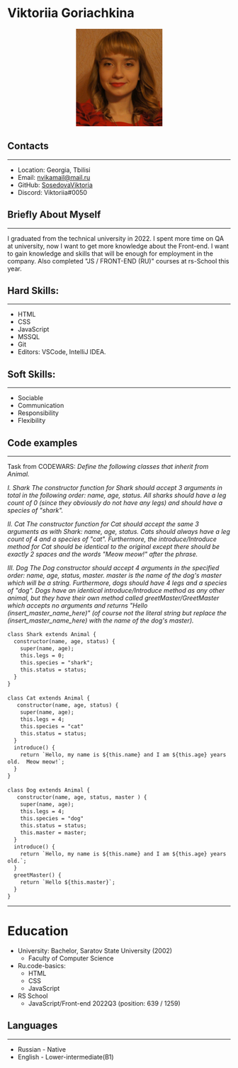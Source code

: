 # **Viktoriia Goriachkina**

<p align="center">
    <img src="./image.jpg" alt="victoria_goriachkina" width="195" height="220" />
</p>

## Contacts
***
* Location: Georgia, Tbilisi
* Email: nvikamail@mail.ru
* GitHub: [SosedovaViktoria][2]
* Discord: Viktoriia#0050

## Briefly About Myself
***
I graduated from the technical university in 2022. I spent more time on QA at university, now I want to get more knowledge about the Front-end. I want to gain knowledge and skills that will be enough for employment in the company. Also completed "JS / FRONT-END (RU)" courses at rs-School this year.

## Hard Skills:
***
* HTML
* CSS
* JavaScript
* MSSQL
* Git
* Editors: VSCode, IntelliJ IDEA.

## Soft Skills:
***
* Sociable
* Communication
* Responsibility
* Flexibility

## Code examples
***
Task from CODEWARS: _Define the following classes that inherit from Animal._

_I. Shark
The constructor function for Shark should accept 3 arguments in total in the following order: name, age, status. All sharks should have a leg count of 0 (since they obviously do not have any legs) and should have a species of "shark"._

_II. Cat
The constructor function for Cat should accept the same 3 arguments as with Shark: name, age, status. Cats should always have a leg count of 4 and a species of "cat".
Furthermore, the introduce/Introduce method for Cat should be identical to the original except there should be exactly 2 spaces and the words "Meow meow!" after the phrase._

_III. Dog
The Dog constructor should accept 4 arguments in the specified order: name, age, status, master. master is the name of the dog's master which will be a string. Furthermore, dogs should have 4 legs and a species of "dog".
Dogs have an identical introduce/Introduce method as any other animal, but they have their own method called greetMaster/GreetMaster which accepts no arguments and returns "Hello (insert_master_name_here)" (of course not the literal string but replace the (insert_master_name_here) with the name of the dog's master)._

```
class Shark extends Animal {
  constructor(name, age, status) {
    super(name, age);
    this.legs = 0;
    this.species = "shark";
    this.status = status;
  }
}

class Cat extends Animal {
   constructor(name, age, status) {
    super(name, age);
    this.legs = 4;
    this.species = "cat"
    this.status = status;
  }
  introduce() {
    return `Hello, my name is ${this.name} and I am ${this.age} years old.  Meow meow!`;
  }
}

class Dog extends Animal {
   constructor(name, age, status, master ) {
    super(name, age);
    this.legs = 4;
    this.species = "dog"
    this.status = status;
    this.master = master;
  }
  introduce() {
    return `Hello, my name is ${this.name} and I am ${this.age} years old.`;
  }
  greetMaster() {
    return `Hello ${this.master}`;
  }
}
```
*** 

Education
===
* University: Bachelor, Saratov State University (2002)
    * Faculty of Computer Science
* Ru.code-basics:
    * HTML
    * CSS
    * JavaScript
* RS School
    * JavaScript/Front-end 2022Q3 (position: 639 / 1259)

## Languages
***
* Russian - Native
* English - Lower-intermediate(B1)


[1]: http://b.org
[2]: https://github.com/SosedovaViktoria